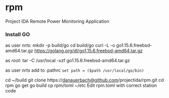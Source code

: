 # rpm
Project IDA Remote Power Monitoring Application

### Install GO
as user *nrts*:
mkdir -p build/go
cd build/go
curl -L -o go1.15.6.freebsd-amd64.tar.gz https://golang.org/dl/go1.15.6.freebsd-amd64.tar.gz

as *root*:
tar -C /usr/local -xzf go1.15.6.freebsd-amd64.tar.gz

as user *nrts*
add to .pathrc
`set path = ($path /usr/local/go/bin)`

cd ~/build
git clone https://danauerbach@github.com/projectida/rpm.git
cd rpm
go get
go build
cp rpm/toml ~/etc
Edit rpm.toml with correct station code